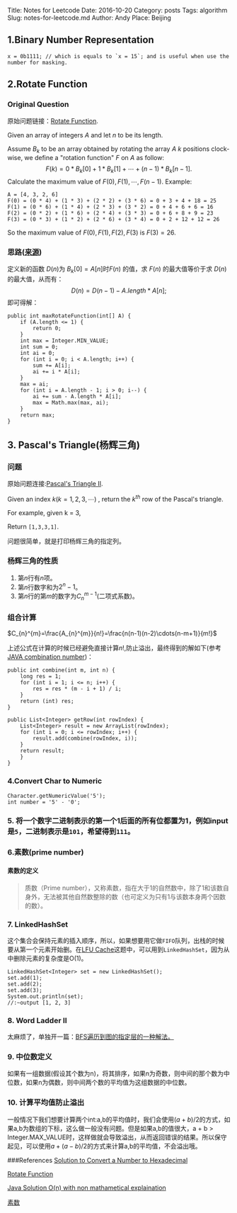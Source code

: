 Title: Notes for Leetcode
Date: 2016-10-20
Category: posts
Tags: algorithm
Slug: notes-for-leetcode.md
Author: Andy
Place: Beijing

## 1.Binary Number Representation 
```language-java
x = 0b1111; // which is equals to `x = 15`; and is useful when use the number for masking.
```
    
## 2.Rotate Function
### Original Question
原始问题链接：[Rotate Function](https://leetcode.com/problems/rotate-function/).

Given an array of integers $A$ and let $n$ to be its length.

Assume $B_k$ to be an array obtained by rotating the array $A$ $k$ positions clock-wise, we define a "rotation function" $F$ on $A$ as follow:
$$
F(k) = 0 * B_k[0] + 1 * B_k[1] + \cdots + (n-1) * B_k[n-1].
$$
Calculate the maximum value of $F(0), F(1), \cdots, F(n-1)$.
Example:
```language-java
A = [4, 3, 2, 6]
F(0) = (0 * 4) + (1 * 3) + (2 * 2) + (3 * 6) = 0 + 3 + 4 + 18 = 25
F(1) = (0 * 6) + (1 * 4) + (2 * 3) + (3 * 2) = 0 + 4 + 6 + 6 = 16
F(2) = (0 * 2) + (1 * 6) + (2 * 4) + (3 * 3) = 0 + 6 + 8 + 9 = 23
F(3) = (0 * 3) + (1 * 2) + (2 * 6) + (3 * 4) = 0 + 2 + 12 + 12 = 26
```

So the maximum value of $F(0), F(1), F(2), F(3)$ is $F(3) = 26$.

### 思路([来源](https://discuss.leetcode.com/topic/58616/java-solution-o-n-with-non-mathametical-explaination/8))
定义新的函数 $D(n)$为 $B_k[0]=A[n]$时$F(n)$ 的值，求 $F(n)$ 的最大值等价于求 $D(n)$ 的最大值，从而有：
$$
   D(n) = D(n-1) - A.length*A[n];
$$
即可得解：

```language-java
public int maxRotateFunction(int[] A) {
    if (A.length <= 1) {
        return 0;
    }
    int max = Integer.MIN_VALUE;
    int sum = 0;
    int ai = 0;
    for (int i = 0; i < A.length; i++) {
        sum += A[i];
        ai += i * A[i];
    }
    max = ai;
    for (int i = A.length - 1; i > 0; i--) {
        ai += sum - A.length * A[i];
        max = Math.max(max, ai);
    }
    return max;
} 
``` 
## 3. Pascal's Triangle(杨辉三角)
### 问题

原始问题连接:[Pascal's Triangle II](https://leetcode.com/problems/pascals-triangle-ii/).

Given an index $k(k=1,2,3,\cdots)$ , return the $k^{th}$ row of the Pascal's triangle.

For example, given k = 3,

Return `[1,3,3,1]`.

问题很简单，就是打印杨辉三角的指定列。
### 杨辉三角的性质
1. 第$n$行有$n$项。
1. 第$n$行数字和为$2^n-1$。 
1. 第$n$行的第$m$的数字为$C_{n}^{m-1}$(二项式系数)。

### 组合计算
$C_{n}^{m}=\frac{A_{n}^{m}}{n!}=\frac{n(n-1)(n-2)\cdots(n-m+1)}{m!}$

上述公式在计算的时候已经避免直接计算$n!$,防止溢出，最终得到的解如下(参考[JAVA combination number](https://discuss.leetcode.com/topic/62617/java-combination-number))：

```language-java
public int combine(int m, int n) {
    long res = 1;
    for (int i = 1; i <= n; i++) {
        res = res * (m - i + 1) / i;
    }
    return (int) res;
}

public List<Integer> getRow(int rowIndex) {
    List<Integer> result = new ArrayList(rowIndex);
    for (int i = 0; i <= rowIndex; i++) {
        result.add(combine(rowIndex, i));
    }
    return result;
    }
}
``` 
    
### 4.Convert Char to Numeric

```language-java
Character.getNumericValue('5');
int number = '5' - '0';
```
### 5. 将一个数字二进制表示的第一个1后面的所有位都置为1，例如input 是`5`，二进制表示是`101`，希望得到`111`。

### 6.素数(prime number)
#### 素数的定义
>质数（Prime number），又称素数，指在大于1的自然数中，除了1和该数自身外，无法被其他自然数整除的数（也可定义为只有1与该数本身两个因数的数）。
### 7. LinkedHashSet
这个集合会保持元素的插入顺序，所以，如果想要用它做`FIFO`队列，出栈的时候要从第一个元素开始删。在[LFU Cache](https://leetcode.com/problems/lfu-cache/#/description)这题中，可以用到`LinkedHashSet`，因为从中删除元素的复杂度是O(1)。
    
```language-java 
LinkedHashSet<Integer> set = new LinkedHashSet();
set.add(1);
set.add(2);
set.add(3);
System.out.println(set);
//:~output [1, 2, 3]
```
### 8. Word Ladder II
太麻烦了，单独开一篇：[BFS遍历到图的指定层的一种解法。](/posts/2017/05/10/BFS-to-the-specific-level-of-a-graph.html)
    
### 9. 中位数定义
如果有一组数据(假设其个数为n)，将其排序，如果n为奇数，则中间的那个数为中位数，如果n为偶数，则中间两个数的平均值为这组数据的中位数。

### 10. 计算平均值防止溢出
一般情况下我们想要计算两个int:a,b的平均值时，我们会使用$(a+b)/2$的方式，如果a,b为数组的下标，这么做一般没有问题。但是如果a,b的值很大，a + b > Integer.MAX_VALUE时，这样做就会导致溢出，从而返回错误的结果。所以保守起见，可以使用$a+(a-b)/2$的方式来计算a,b的平均值，不会溢出哦。

###References
[Solution to Convert a Number to Hexadecimal](https://discuss.leetcode.com/topic/65028/java-clean-code-with-explanations-and-running-time-2-solutions)

[Rotate Function](https://leetcode.com/problems/rotate-function/)

[Java Solution O(n) with non mathametical explaination](https://discuss.leetcode.com/topic/58616/java-solution-o-n-with-non-mathametical-explaination/8)

[素数](https://zh.wikipedia.org/wiki/%E7%B4%A0%E6%95%B0)